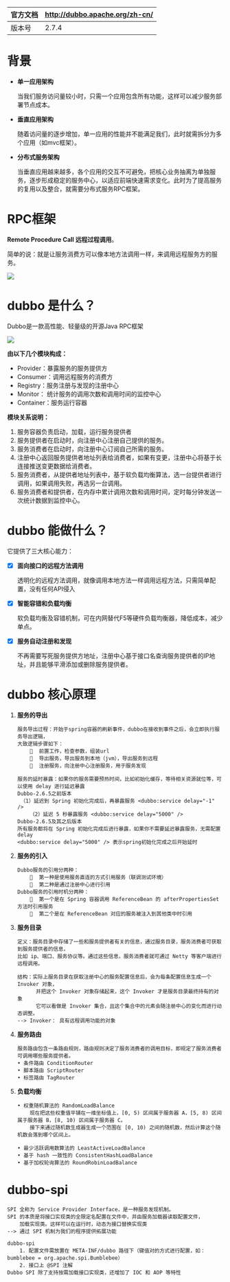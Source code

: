 | 官方文档 | http://dubbo.apache.org/zh-cn/ |
| -------- | ------------------------------ |
| 版本号   | 2.7.4                          |

# 背景
- **单一应用架构**

  当我们服务访问量较小时，只需一个应用包含所有功能，这样可以减少服务部署节点成本。

- **垂直应用架构**

  随着访问量的逐步增加，单一应用的性能并不能满足我们，此时就需拆分为多个应用（如mvc框架）。

- **分布式服务架构**

  当垂直应用越来越多，各个应用的交互不可避免，把核心业务抽离为单独服务，逐步形成稳定的服务中心，以适应前端快速需求变化。此时为了提高服务的复用以及整合，就需要分布式服务RPC框架。

# RPC框架

**Remote Procedure Call 远程过程调用**。 

简单的说：就是让服务消费方可以像本地方法调用一样，来调用远程服务方的服务。

![](D:\project\doc\image\dubbo\RPC.png)

# dubbo 是什么？

Dubbo是一款高性能、轻量级的开源Java RPC框架

![](D:\project\doc\image\dubbo\dubbo.jpg)

**由以下几个模块构成：**

- Provider：暴露服务的服务提供方
- Consumer：调用远程服务的消费方
- Registry：服务注册与发现的注册中心
- Monitor： 统计服务的调用次数和调用时间的监控中心
- Container：服务运行容器

**模块关系说明：**

1. 服务容器负责启动，加载，运行服务提供者
2. 服务提供者在启动时，向注册中心注册自己提供的服务。
3. 服务消费者在启动时，向注册中心订阅自己所需的服务。
4. 注册中心返回服务提供者地址列表给消费者，如果有变更，注册中心将基于长连接推送变更数据给消费者。
5. 服务消费者，从提供者地址列表中，基于软负载均衡算法，选一台提供者进行调用，如果调用失败，再选另一台调用。
6. 服务消费者和提供者，在内存中累计调用次数和调用时间，定时每分钟发送一次统计数据到监控中心。

# dubbo 能做什么？

它提供了三大核心能力：

- [x] **面向接口的远程方法调用**

  透明化的远程方法调用，就像调用本地方法一样调用远程方法，只需简单配置，没有任何API侵入

- [x] **智能容错和负载均衡**

  软负载均衡及容错机制，可在内网替代F5等硬件负载均衡器，降低成本，减少单点。

- [x] **服务自动注册和发现**

  不再需要写死服务提供方地址，注册中心基于接口名查询服务提供者的IP地址，并且能够平滑添加或删除服务提供者。

# dubbo 核心原理
1. **服务的导出**

   ```
   服务导出过程：开始于spring容器的刷新事件，dubbo在接收到事件之后，会立即执行服务导出逻辑，
   大致逻辑步骤如下：
         前置工作，检查参数，组装url
         导出服务，导出服务到本地（jvm），导出服务到远程
         注册服务，向注册中心注册服务，用于服务发现
       
   服务的延时暴露：如果你的服务需要预热时间，比如初始化缓存，等待相关资源就位等，可以使用 delay 进行延迟暴露
   Dubbo-2.6.5之前版本
   	（1）延迟到 Spring 初始化完成后，再暴露服务 <dubbo:service delay="-1" />
       （2）延迟 5 秒暴露服务 <dubbo:service delay="5000" /> 
   Dubbo-2.6.5及其之后版本
   所有服务都将在 Spring 初始化完成后进行暴露，如果你不需要延迟暴露服务，无需配置 delay
   <dubbo:service delay="5000" /> 表示spring初始化完成之后开始延时
   ```

2. **服务的引入**

   ```
   Dubbo服务的引用分两种：
         第一种是使用服务直连的方式引用服务（联调测试环境）
         第二种是通过注册中心进行引用
   Dubbo服务的引用时机分两种：
         第一个是在 Spring 容器调用 ReferenceBean 的 afterPropertiesSet 方法时引用服务
         第二个是在 ReferenceBean 对应的服务被注入到其他类中时引用
   ```

3. **服务目录**

   ```
   定义：服务目录中存储了一些和服务提供者有关的信息，通过服务目录，服务消费者可获取到服务提供者的信息，
   比如 ip、端口、服务协议等。通过这些信息，服务消费者就可通过 Netty 等客户端进行远程调用。
   
   结构：实际上服务目录在获取注册中心的服务配置信息后，会为每条配置信息生成一个 Invoker 对象，
         并把这个 Invoker 对象存储起来，这个 Invoker 才是服务目录最终持有的对象
         它可以看做是 Invoker 集合，且这个集合中的元素会随注册中心的变化而进行动态调整。
   --> Invoker： 具有远程调用功能的对象
   ```

4. **服务路由**

   ```
   服务路由包含一条路由规则，路由规则决定了服务消费者的调用目标，即规定了服务消费者可调用哪些服务提供者。
   • 条件路由 ConditionRouter
   • 脚本路由 ScriptRouter 
   • 标签路由 TagRouter
   ```

5. **负载均衡**

   ```
   • 权重随机算法的 RandomLoadBalance
       现在把这些权重值平铺在一维坐标值上，[0, 5) 区间属于服务器 A，[5, 8) 区间属于服务器 B，[8, 10) 区间属于服务器 C。
       接下来通过随机数生成器生成一个范围在 [0, 10) 之间的随机数，然后计算这个随机数会落到哪个区间上。
       
   • 最少活跃调用数算法的 LeastActiveLoadBalance
   • 基于 hash 一致性的 ConsistentHashLoadBalance
   • 基于加权轮询算法的 RoundRobinLoadBalance
   ```

 

#  dubbo-spi
    SPI 全称为 Service Provider Interface，是一种服务发现机制。
    SPI 的本质是将接口实现类的全限定名配置在文件中，并由服务加载器读取配置文件，
        加载实现类。这样可以在运行时，动态为接口替换实现类
    --> 通过 SPI 机制为我们的程序提供拓展功能
    
    dubbo-spi 
        1. 配置文件需放置在 META-INF/dubbo 路径下（键值对的方式进行配置，如：bumblebee = org.apache.spi.Bumblebee）
        2. 接口上 @SPI 注解
    Dubbo SPI 除了支持按需加载接口实现类，还增加了 IOC 和 AOP 等特性

 